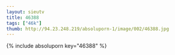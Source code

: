 ```yaml
--- 
layout: sieutv
title: 46388
tags: ["46k"]
thumb: http://94.23.248.219/absoluporn-1/image/002/46388.jpg
---
```

{% include absoluporn key="46388" %} 
